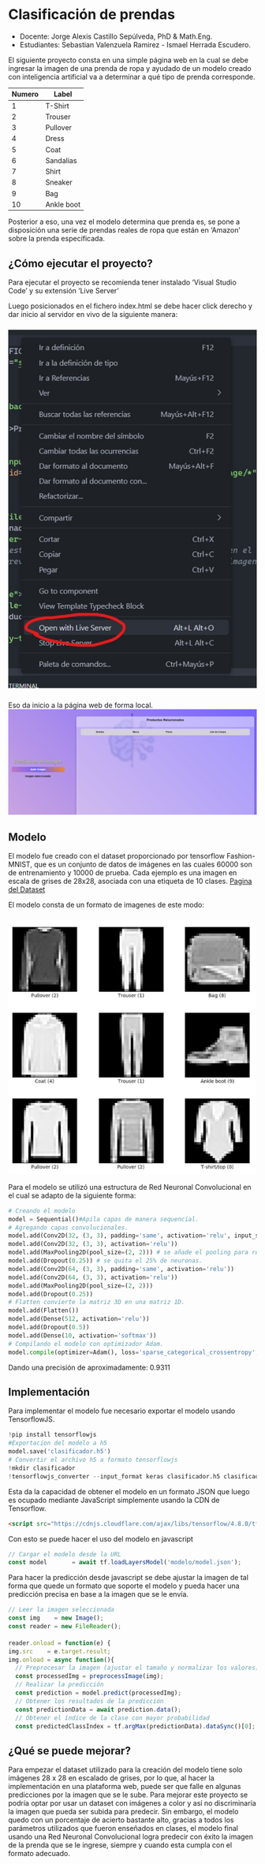 # Clasificación de prendas
- Docente: Jorge Alexis Castillo Sepúlveda, PhD & Math.Eng.
- Estudiantes: Sebastian Valenzuela Ramirez - Ismael Herrada Escudero.

El siguiente proyecto consta en una simple página web en la cual se debe ingresar la imagen de una prenda de ropa y ayudado de un modelo creado con inteligencia artificial va a determinar a qué tipo de prenda corresponde.

| Numero  | Label |
| ------- | ----------- |
| 1 | T-Shirt |
| 2 | Trouser |
| 3 | Pullover |
| 4 | Dress |
| 5 | Coat |
| 6 | Sandalias |
| 7 | Shirt |
| 8 | Sneaker |
| 9 | Bag |
| 10 |Ankle boot |

Posterior a eso, una vez el modelo determina que prenda es, se pone a disposición una serie de prendas reales de ropa que están en ‘Amazon’ sobre la prenda especificada.

## ¿Cómo ejecutar el proyecto?
Para ejecutar el proyecto se recomienda tener instalado ‘Visual Studio Code’ y su extensión ‘Live Server’

Luego posicionados en el fichero index.html se debe hacer click derecho y dar inicio al servidor en vivo de la siguiente manera:
###
![Iniciar Proyecto con Live Server](/IMAGES/LiveServer.jpg)
###

Eso da inicio a la página web de forma local.
![Pagina Web](/IMAGES/mainpage.jpg)

## Modelo
El modelo fue creado con el dataset proporcionado por tensorflow Fashion-MNIST, que es un conjunto de datos de imágenes en las cuales 60000 son de entrenamiento y 10000 de prueba. Cada ejemplo es una imagen en escala de grises de 28x28, asociada con una etiqueta de 10 clases. [Pagina del Dataset](https://www.tensorflow.org/datasets/catalog/fashion_mnist?hl=es-419)

El modelo consta de un formato de imagenes de este modo:
###
![Pagina Web](/IMAGES/imagenesReadme.jpg)

Para el modelo se utilizó una estructura de Red Neuronal Convolucional en el cual se adapto de la siguiente forma:
```python
# Creando el modelo
model = Sequential()#Apila capas de manera sequencial.
# Agregando capas convolucionales.
model.add(Conv2D(32, (3, 3), padding='same', activation='relu', input_shape=(28,28,1))) #Imagenes en escala de grises de 28x28 pixeles.
model.add(Conv2D(32, (3, 3), activation='relu'))
model.add(MaxPooling2D(pool_size=(2, 2))) # se añade el pooling para reducir dimension espacial.
model.add(Dropout(0.25)) # se quita el 25% de neuronas.
model.add(Conv2D(64, (3, 3), padding='same', activation='relu'))
model.add(Conv2D(64, (3, 3), activation='relu'))
model.add(MaxPooling2D(pool_size=(2, 2)))
model.add(Dropout(0.25))
# Flatten convierte la matriz 3D en una matriz 1D.
model.add(Flatten())
model.add(Dense(512, activation='relu'))
model.add(Dropout(0.5))
model.add(Dense(10, activation='softmax'))
# Compilando el modelo con optimizador Adam.
model.compile(optimizer=Adam(), loss='sparse_categorical_crossentropy', metrics=['accuracy'])
```
Dando una precisión de aproximadamente: 0.9311
	
## Implementación 
Para implementar el modelo fue necesario exportar el modelo usando TensorflowJS. 
```python
!pip install tensorflowjs
#Exportacion del modelo a h5
model.save('clasificador.h5')
# Convertir el archivo h5 a formato tensorflowjs
!mkdir clasificador
!tensorflowjs_converter --input_format keras clasificador.h5 clasificador_tfjs
```

Esta da la capacidad de obtener el modelo en un formato JSON que luego es ocupado mediante JavaScript simplemente usando la CDN de Tensorflow.
```html
<script src="https://cdnjs.cloudflare.com/ajax/libs/tensorflow/4.8.0/tf.min.js" integrity="sha512-qsDd93ZTkmCrFL/ITZpWGd25rZoTDmtinT+DogKY9P4Ofau6I///QNYvshZ+9b1mGGsXoawYocdwUVBFlesyjA==" crossorigin="anonymous" referrerpolicy="no-referrer"></script>
```
Con esto se puede hacer el uso del modelo en javascript
```javascript
// Cargar el modelo desde la URL
const model       = await tf.loadLayersModel('modelo/model.json');
```

Para hacer la predicción desde javascript se debe ajustar la imagen de tal forma que quede un formato que soporte el modelo y pueda hacer una predicción precisa en base a la imagen que se le envía.

```javascript
// Leer la imagen seleccionada
const img    = new Image();
const reader = new FileReader();

reader.onload = function(e) {
img.src    = e.target.result;
img.onload = async function(){
  // Preprocesar la imagen (ajustar el tamaño y normalizar los valores)
  const processedImg = preprocessImage(img);
  // Realizar la predicción
  const prediction = model.predict(processedImg);
  // Obtener los resultados de la predicción
  const predictionData = await prediction.data();
  // Obtener el índice de la clase con mayor probabilidad
  const predictedClassIndex = tf.argMax(predictionData).dataSync()[0];
```

## ¿Qué se puede mejorar?
Para empezar el dataset utilizado para la creación del modelo tiene solo imágenes 28 x 28 en escalado de grises, por lo que, al hacer la implementación en una plataforma web, puede ser que falle en algunas predicciones por la imagen que se le sube.
Para mejorar este proyecto se podría optar por usar un dataset con imágenes a color y así no discriminaría la imagen que pueda ser subida para predecir.
Sin embargo, el modelo quedo con un porcentaje de acierto bastante alto, gracias a todos los parámetros utilizados que fueron enseñados en clases, el modelo final usando una Red Neuronal Convolucional logra predecir con éxito la imagen de la prenda que se le ingrese, siempre y cuando esta cumpla con el formato adecuado.